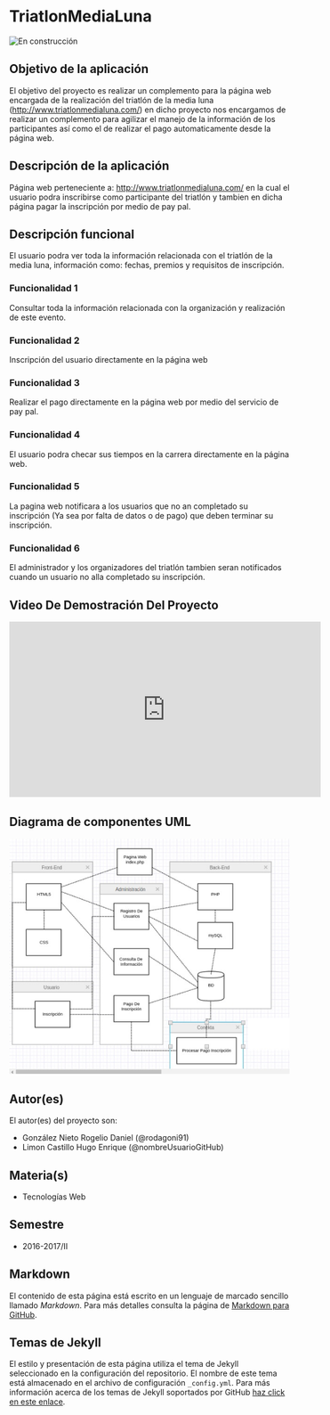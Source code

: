 # TriatlonMediaLuna

![En construcción](https://static.wixstatic.com/media/8bad88_2953fd6e6f01425f8176cd060a213aa7~mv2_d_3040_2022_s_2.jpg/v1/fill/w_1451,h_892,al_c,q_85,usm_0.66_1.00_0.01/8bad88_2953fd6e6f01425f8176cd060a213aa7~mv2_d_3040_2022_s_2.webp)

## Objetivo de la aplicación
El objetivo del proyecto es realizar un complemento para la página web encargada de la realización del triatlón de la media luna (http://www.triatlonmedialuna.com/) en dicho proyecto nos encargamos de realizar un complemento para agilizar el manejo de la información de los participantes así como el de realizar el pago automaticamente desde la página web.

## Descripción de la aplicación
Página web perteneciente a: http://www.triatlonmedialuna.com/ en la cual el usuario podra inscribirse como participante del triatlón y tambien en dicha página pagar la inscripción por medio de pay pal.  

## Descripción funcional
El usuario podra ver toda la información relacionada con el triatlón de la media luna, información como: fechas, premios y requisitos de inscripción. 

### Funcionalidad 1
Consultar toda la información relacionada con la organización y realización de este evento.

### Funcionalidad 2
Inscripción del usuario directamente en la página web

### Funcionalidad 3
Realizar el pago directamente en la página web por medio del servicio de pay pal.

### Funcionalidad 4
El usuario podra checar sus tiempos en la carrera directamente en la página web. 

### Funcionalidad 5
La pagina web notificara a los usuarios que no an completado su inscripción (Ya sea por falta de datos o de pago) que deben terminar su inscripción.

### Funcionalidad 6
El administrador y los organizadores del triatlón tambien seran notificados cuando un usuario no alla completado su inscripción.

## Video De Demostración Del Proyecto
<iframe width="560" height="315" src="https://www.youtube.com/embed/G_Nn4M3B_yw" frameborder="0" allowfullscreen></iframe>

## Diagrama de componentes UML
![Diagrama UML](https://raw.githubusercontent.com/acominf/TriatlonMediaLuna/master/docs/uml.jpg)

## Autor(es)
El autor(es) del proyecto son:
- González Nieto Rogelio Daniel (@rodagoni91)
- Limon Castillo Hugo Enrique (@nombreUsuarioGitHub)

## Materia(s)
- Tecnologías Web

## Semestre
- 2016-2017/II

## Markdown
El contenido de esta página está escrito en un lenguaje de marcado sencillo llamado *Markdown*. Para más detalles consulta la página de [Markdown para GitHub](https://guides.github.com/features/mastering-markdown/).

## Temas de Jekyll
El estilo y presentación de esta página utiliza el tema de Jekyll seleccionado en la configuración del repositorio. El nombre de este tema está almacenado en el archivo de configuración `_config.yml`. Para más información acerca de los temas de Jekyll soportados por GitHub [haz click en este enlace](https://pages.github.com/themes/).

